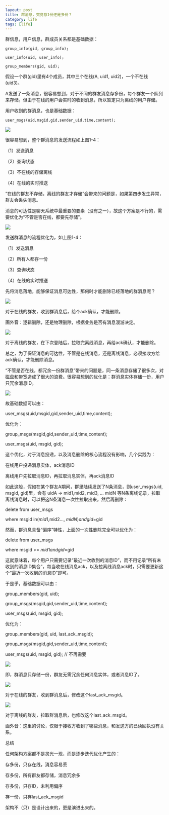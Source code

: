 ```yaml
---
layout: post
title: 群消息，究竟存1份还是多份？
category: life
tags: [life]
---
```



群信息，用户信息，群成员关系都是基础数据：

    group_info(gid, group_info);
    
    user_info(uid, user_info);
    
    group_members(gid, uid);



假设一个群(gid)里有4个成员，其中三个在线(A, uid1, uid2)，一个不在线(uid3)。



A发送了一条消息，很容易想到，对于不同的群友消息存多份，每个群友一个队列来存储。但由于在线的用户会实时的收到消息，所以暂定只为离线的用户存储。

 

用户收到的群消息，也是基础数据：

    user_msgs(uid,msgid,gid,sender_uid,time,content);

![](https://ziyekudeng.github.io/assets/images/2019/0202/group-news/1.webp)



很容易想到，整个群消息的发送流程如上图1-4：

（1）发送消息

（2）查询状态

（3）不在线的存储离线

（4）在线的实时推送

 

“在线的群友不存储，离线的群友才存储”会带来的问题是，如果第四步发生异常，群友会丢失消息。



消息的可达性是聊天系统中最重要的要素（没有之一），故这个方案是不行的，需要优化为“不管是否在线，都要先存储”。

![](https://ziyekudeng.github.io/assets/images/2019/0202/group-news/2.webp)


发送群消息的流程优化为，如上图1-4：

（1）发送消息

（2）所有人都存一份

（3）查询状态

（4）在线的实时推送

 

先将消息落地，能够保证消息可达性，那何时才能删除已经落地的群消息呢？

![](https://ziyekudeng.github.io/assets/images/2019/0202/group-news/3.webp)


对于在线的群友，收到群消息后，给个ack确认，才能删除。

画外音：逻辑删除，还是物理删除，根据业务是否有消息漫游决定。


![](https://ziyekudeng.github.io/assets/images/2019/0202/group-news/4.webp)


对于离线的群友，在下次登陆后，拉取完离线消息，再给ack确认，才能删除。

 

总之，为了保证消息的可达性，不管是在线消息，还是离线消息，必须接收方给ack确认，才能删除消息。

 

“不管是否在线，都冗余一份群消息”带来的问题是，同一条消息存储了很多次，对磁盘和带宽造成了很大的浪费。很容易想到的优化是：群消息实体存储一份，用户只冗余消息ID。

![](https://ziyekudeng.github.io/assets/images/2019/0202/group-news/5.webp)


故基础数据可以由：

user_msgs(uid,msgid,gid,sender_uid,time,content);

优化为：

group_msgs(msgid,gid,sender_uid,time,content);

user_msgs(uid, msgid, gid);

 

这个优化，对于消息投递，以及消息删除的核心流程没有影响，几个实践为：

在线用户投递消息实体，ack消息ID

离线用户先拉取消息ID，再拉取消息实体，再ack消息ID

 

如此这般，假如在某个群友A期间，群里陆续发送了N条消息，则user_msgs(uid, msgid, gid)里，会有 uidA -> mid1,mid2, mid3, … midN 等N条离线记录，拉取离线消息时，可以把这N条消息一次性拉取出来，然后再删除：

delete from user_msgs 

where msgid in($mid1,$mid2…, $midN) and gid=$gid

 

然而，群消息具备“偏序”特性，上面的一次性删除完全可以优化为：

delete from user_msgs 

where msgid >= $mid1 and gid=$gid

 

这就意味着，每个用户只需要记录“最近一次收到的消息ID”，而不用记录“所有未收到的消息ID集合”，每当收在线消息ack，以及拉离线消息ack时，只需要更新这个“最近一次收到的消息ID”即可。

 

于是乎，基础数据可以由：

group_members(gid, uid);

group_msgs(msgid,gid,sender_uid,time,content);

user_msgs(uid, msgid, gid);

优化为：

group_members(gid, uid, last_ack_msgid);

group_msgs(msgid,gid,sender_uid,time,content);

user_msgs(uid, msgid, gid); // 不再需要


![](https://ziyekudeng.github.io/assets/images/2019/0202/group-news/6.webp)



即，群消息只存储一份，群友无需冗余任何消息实体，或者消息ID了。


![](https://ziyekudeng.github.io/assets/images/2019/0202/group-news/7.png)


对于在线的群友，收到群消息后，修改这个last_ack_msgid。


![](https://ziyekudeng.github.io/assets/images/2019/0202/group-news/8.webp)


对于离线的群友，拉取群消息后，也修改这个last_ack_msgid。

画外音：这里的讨论，仅限于接收方收到了哪些消息，和发送方的已读回执没有关系。

 

总结

任何架构方案都不是灵光一现，而是逐步迭代优化产生的：

存多份，只存在线，消息容易丢

存多份，所有群友都存储，消息冗余多

存多份，只存ID，未利用偏序

存一份，只存last_ack_msgid

 

架构不（只）是设计出来的，更是演进出来的。



